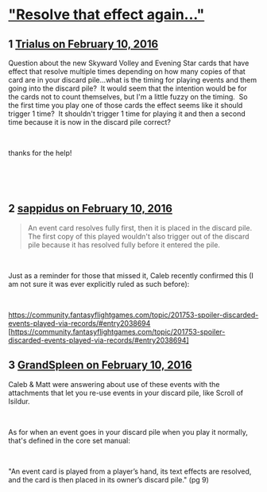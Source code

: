 # [&quot;Resolve that effect again...&quot;](https://community.fantasyflightgames.com/topic/202127-resolve-that-effect-again/)

## 1 [Trialus on February 10, 2016](https://community.fantasyflightgames.com/topic/202127-resolve-that-effect-again/?do=findComment&comment=2044714)

Question about the new Skyward Volley and Evening Star cards that have effect that resolve multiple times depending on how many copies of that card are in your discard pile...what is the timing for playing events and them going into the discard pile?  It would seem that the intention would be for the cards not to count themselves, but I'm a little fuzzy on the timing.  So the first time you play one of those cards the effect seems like it should trigger 1 time?  It shouldn't trigger 1 time for playing it and then a second time because it is now in the discard pile correct?

 

thanks for the help!

 

 

## 2 [sappidus on February 10, 2016](https://community.fantasyflightgames.com/topic/202127-resolve-that-effect-again/?do=findComment&comment=2044975)

> An event card resolves fully first, then it is placed in the discard pile.  The first copy of this played wouldn't also trigger out of the discard pile because it has resolved fully before it entered the pile.

 

Just as a reminder for those that missed it, Caleb recently confirmed this (I am not sure it was ever explicitly ruled as such before):

 

https://community.fantasyflightgames.com/topic/201753-spoiler-discarded-events-played-via-records/#entry2038694 [https://community.fantasyflightgames.com/topic/201753-spoiler-discarded-events-played-via-records/#entry2038694]

## 3 [GrandSpleen on February 10, 2016](https://community.fantasyflightgames.com/topic/202127-resolve-that-effect-again/?do=findComment&comment=2045109)

Caleb & Matt were answering about use of these events with the attachments that let you re-use events in your discard pile, like Scroll of Isildur.

 

As for when an event goes in your discard pile when you play it normally, that's defined in the core set manual:

 

"An event card is played from a player’s hand, its text effects are resolved, and the card is then placed in its owner’s discard pile." (pg 9)


